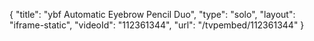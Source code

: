 {
    "title": "ybf Automatic Eyebrow Pencil Duo",
    "type": "solo",
    "layout": "iframe-static",
    "videoId": "112361344",
    "url": "\/tvpembed\/112361344"
}
